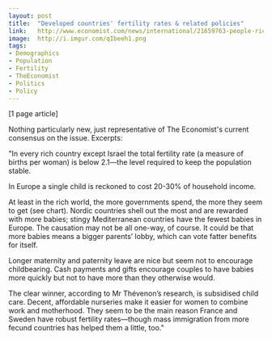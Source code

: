 ```yaml
---
layout: post
title:  "Developed countries' fertility rates & related policies"
link:   http://www.economist.com/news/international/21659763-people-rich-countries-can-be-coaxed-having-more-children-lazy-husbands-and
image:  http://i.imgur.com/qIbeeh1.png
tags:
- Demographics
- Population
- Fertility
- TheEconomist
- Politics
- Policy
---
```


[1 page article]

Nothing particularly new, just representative of The Economist's current consensus on the issue.  Excerpts:

"In every rich country except Israel the total fertility rate (a measure of births per woman) is below 2.1—the level required to keep the population stable.

In Europe a single child is reckoned to cost 20-30% of household income.

At least in the rich world, the more governments spend, the more they seem to get (see chart). Nordic countries shell out the most and are rewarded with more babies; stingy Mediterranean countries have the fewest babies in Europe. The causation may not be all one-way, of course. It could be that more babies means a bigger parents’ lobby, which can vote fatter benefits for itself.

Longer maternity and paternity leave are nice but seem not to encourage childbearing. Cash payments and gifts encourage couples to have babies more quickly but not to have more than they otherwise would.

The clear winner, according to Mr Thévenon’s research, is subsidised child care. Decent, affordable nurseries make it easier for women to combine work and motherhood. They seem to be the main reason France and Sweden have robust fertility rates—though mass immigration from more fecund countries has helped them a little, too."